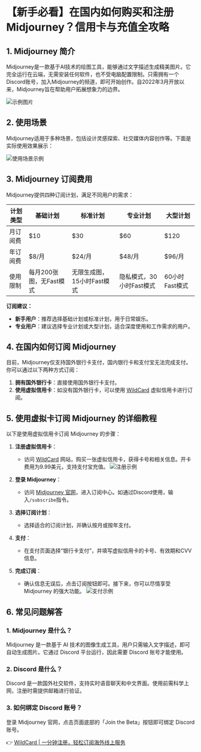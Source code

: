 # 【新手必看】在国内如何购买和注册Midjourney？信用卡与充值全攻略

## 1. Midjourney 简介

Midjourney是一款基于AI技术的绘图工具，能够通过文字描述生成精美图片。它完全运行在云端，无需安装任何软件，也不受电脑配置限制。只需拥有一个Discord账号，加入Midjourney的频道，即可开始创作。自2022年3月开放以来，Midjourney旨在帮助用户拓展想象力的边界。

![示例图片](https://bbtdd.com/img/336248795.webp)

## 2. 使用场景

Midjourney适用于多种场景，包括设计灵感探索、社交媒体内容创作等。下面是实际使用效果展示：

![使用场景示例](https://bbtdd.com/img/181958124.webp)

## 3. Midjourney 订阅费用

Midjourney提供四种订阅计划，满足不同用户的需求：

| 计划类型 | 基础计划 | 标准计划 | 专业计划 | 大型计划 |
| -------- | -------- | -------- | -------- | -------- |
| 月订阅费 | $10      | $30      | $60      | $120     |
| 年订阅费 | $8/月    | $24/月   | $48/月   | $96/月   |
| 使用限制 | 每月200张图，无Fast模式 | 无限生成图，15小时Fast模式 | 隐私模式，30小时Fast模式 | 60小时Fast模式 |

**订阅建议：**
- **新手用户**：推荐选择基础计划或标准计划，用于日常娱乐。
- **专业用户**：建议选择专业计划或大型计划，适合深度使用和工作需求的用户。

## 4. 在国内如何订阅 Midjourney

目前，Midjourney仅支持国外银行卡支付，国内银行卡和支付宝无法完成支付。你可以通过以下两种方式订阅：

1. **拥有国外银行卡**：直接使用国外银行卡支付。
2. **使用虚拟信用卡**：如没有国外银行卡，可以使用 [WildCard](https://bbtdd.com/WildCard) 虚拟信用卡进行订阅。

## 5. 使用虚拟卡订阅 Midjourney 的详细教程

以下是使用虚拟信用卡订阅 Midjourney 的步骤：

1. **注册虚拟信用卡**：
   - 访问 [WildCard](https://bbtdd.com/WildCard) 网站，购买一张虚拟信用卡，获得卡号和相关信息。开卡费用为9.99美元，支持支付宝充值。
   ![注册示例](https://bbtdd.com/img/78074543.webp)

2. **登录 Midjourney**：
   - 访问 [Midjourney 官网](https://www.midjourney.com/home)，进入订阅中心。如通过Discord使用，输入`/subscribe`指令。

3. **选择订阅计划**：
   - 选择适合的订阅计划，并确认按月或按年支付。

4. **支付**：
   - 在支付页面选择“银行卡支付”，并填写虚拟信用卡的卡号、有效期和CVV信息。

5. **完成订阅**：
   - 确认信息无误后，点击订阅按钮即可。接下来，你可以尽情享受 Midjourney 的强大功能。
   ![支付示例](https://bbtdd.com/img/8873914810736637.webp)

## 6. 常见问题解答

### 1. Midjourney 是什么？
Midjourney 是一款基于 AI 技术的图像生成工具，用户只需输入文字描述，即可自动生成图片。它通过 Discord 平台运行，因此需要 Discord 账号才能使用。

### 2. Discord 是什么？
Discord 是一款国外社交软件，支持实时语音聊天和中文界面。使用前需科学上网，注册时需提供邮箱进行验证。

### 3. 如何绑定 Discord 账号？
登录 Midjourney 官网，点击页面底部的「Join the Beta」按钮即可绑定 Discord 账号。

👉 [WildCard | 一分钟注册，轻松订阅海外线上服务](https://bbtdd.com/WildCard)